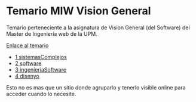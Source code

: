 # Temario MIW Vision General

Temario perteneciente a la asignatura de Vision General (del Software) del Master de Ingeniería web de la UPM.

[Enlace al temario](https://reymon359.github.io/MIW-Vision-general/)


* [1 sistemasComplejos](https://reymon359.github.io/MIW-Vision-general/1%20sistemasComplejos/index.html)
* [2 software](https://reymon359.github.io/MIW-Vision-general/2%20software/index.html)
* [3 ingenieriaSoftware](https://reymon359.github.io/MIW-Vision-general/3%20ingenieriaSoftware/index.html)
* [4 disenyo](https://reymon359.github.io/MIW-Vision-general/4%20disenyo/index.html)
 

Esto no es mas que un sitio donde agruparlo y tenerlo visible online para acceder cuando lo necesite.
